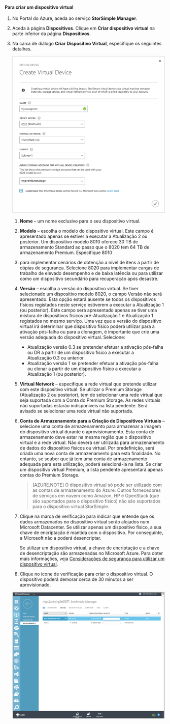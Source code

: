 #### Para criar um dispositivo virtual

1.  No Portal do Azure, aceda ao serviço **StorSimple Manager**.

2. Aceda à página **Dispositivos**. Clique em **Criar dispositivo virtual** na parte inferior da página **Dispositivos**.

3. Na caixa de diálogo **Criar Dispositivo Virtual**, especifique os seguintes detalhes.

     ![Criar dispositivo virtual StorSimple](./media/storsimple-create-virtual-device-u2/CreatePremiumsva1.png)

    1. **Nome** – um nome exclusivo para o seu dispositivo virtual.


    2. **Modelo** – escolha o modelo do dispositivo virtual. Este campo é apresentado apenas se estiver a executar a Atualização 2 ou posterior. Um dispositivo modelo 8010 oferece 30 TB de armazenamento Standard ao passo que o 8020 tem 64 TB de armazenamento Premium. Especifique 8010
    3.  para implementar cenários de obtenção a nível de itens a partir de cópias de segurança. Selecione 8020 para implementar cargas de trabalho de elevado desempenho e de baixa latência ou para utilizar como um dispositivo secundário para recuperação após desastre.
     
    4. **Versão** – escolha a versão do dispositivo virtual. Se tiver selecionado um dispositivo modelo 8020, o campo Versão não será apresentado. Esta opção estará ausente se todos os dispositivos físicos registados neste serviço estiverem a executar a Atualização 1 (ou posterior). Este campo será apresentado apenas se tiver uma mistura de dispositivos físicos pré-Atualização 1 e Atualização 1 registados no mesmo serviço. Uma vez que a versão do dispositivo virtual irá determinar que dispositivo físico poderá utilizar para a ativação pós-falha ou para a clonagem, é importante que crie uma versão adequada do dispositivo virtual. Selecione:

       - Atualização versão 0.3 se pretender efetuar a ativação pós-falha ou DR a partir de um dispositivo físico a executar a Atualização 0.3 ou anterior. 
       - Atualização versão 1 se pretender efetuar a ativação pós-falha ou clonar a partir de um dispositivo físico a executar a Atualização 1 (ou posterior). 
       
    
    5. **Virtual Network** – especifique a rede virtual que pretende utilizar com este dispositivo virtual. Se utilizar o Premium Storage (Atualização 2 ou posterior), tem de selecionar uma rede virtual que seja suportada com a Conta do Premium Storage. As redes virtuais não suportadas estarão indisponíveis na lista pendente. Será avisado se selecionar uma rede virtual não suportada. 

    5. **Conta de Armazenamento para a Criação de Dispositivos Virtuais** – selecione uma conta de armazenamento para armazenar a imagem do dispositivo virtual durante o aprovisionamento. Esta conta de armazenamento deve estar na mesma região que o dispositivo virtual e a rede virtual. Não deverá ser utilizada para armazenamento de dados do dispositivo físicos ou virtual. Por predefinição, será criada uma nova conta de armazenamento para esta finalidade. No entanto, se souber que já tem uma conta de armazenamento adequada para esta utilização, poderá selecioná-la na lista. Se criar um dispositivo virtual Premium, a lista pendente apresentará apenas contas do Premium Storage. 

        >[AZURE.NOTE] O dispositivo virtual só pode ser utilizado com as contas de armazenamento do Azure. Outros fornecedores de serviços em nuvem como Amazon, HP e OpenStack (que são suportados para o dispositivo físico) não são suportados para o dispositivo virtual StorSimple.
    
    1. Clique na marca de verificação para indicar que entende que os dados armazenados no dispositivo virtual serão alojados num Microsoft Datacenter. Se utilizar apenas um dispositivo físico, a sua chave de encriptação é mantida com o dispositivo. Por conseguinte, a Microsoft não a poderá desencriptar. 
     
        Se utilizar um dispositivo virtual, a chave de encriptação e a chave de desencriptação são armazenadas no Microsoft Azure. Para obter mais informações, veja [Considerações de segurança para utilizar um dispositivo virtual](storsimple-security/#storsimple-virtual-device-security).
    2. Clique no ícone de verificação para criar o dispositivo virtual. O dispositivo poderá demorar cerca de 30 minutos a ser aprovisionado.

    ![Fase de criação do dispositivo virtual StorSimple](./media/storsimple-create-virtual-device-u2/StorSimple_VirtualDeviceCreating1M.png)

    


<!--HONumber=Sep16_HO3-->


